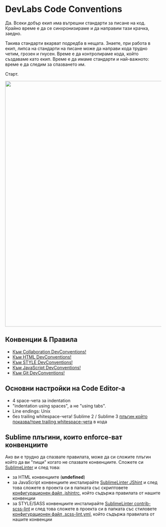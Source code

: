 # DevLabs Code Conventions

Да. Всеки добър екип има вътрешни стандарти за писане на код. Крайно време е да се синхронизираме и да направим тази крачка, заедно.

Такива стандарти вкарват подредба в нещата. Знаете, при работа в екип, липса на стандарти на писане може да направи кода трудно четим, грозен и гнусен. Време е да контролираме кода, който създаваме като екип. Време е да имаме стандарти и най-важното: време е да следим за спазването им.

Старт.

<img src="http://i1.kym-cdn.com/photos/images/original/000/519/011/3f9.png" width="790" />

## Конвенции & Правила
- [Към Collaboration DevConventions!](collaboration.md)
- [Към HTML DevConventions!](html.md)
- [Към STYLE DevConventions!](style.md)
- [Към JavaScript DevConventions!](javascript.md)
- [Към Git DevConventions!](git.md)

## Основни настройки на Code Editor-а
- 4 space-чета за indentation
- "indentation using spaces", а не "using tabs".
- Line endings: Unix
- без trailing whitespace-чета! Sublime 2 / Sublime 3 [плъгин който показва/трие trailing whitespace-чета](http://github.com/SublimeText/TrailingSpaces) в кода

## Sublime плъгини, които enforce-ват конвенциите
Ако ви е трудно да спазвате правилата, може да си сложите плъгин който да ви "пищи" когато не спазвате конвенциите. Сложете си [SublimeLinter](http://sublimelinter.readthedocs.org/en/latest/) и след това:
- за HTML конвенциите (**undefined**)
- за JavaScript конвенциите инсталирайте [SublimeLinter JShint](https://github.com/SublimeLinter/SublimeLinter-jshint) и след това сложете в проекта си в папката със скриптовете [конфигурационен файл .jshintrc](https://github.com/superKalo/front-end-starter-template/blob/master/js/.jshintrc), който съдържа правилата от нашите конвенции
- за STYLE/SASS конвенциите инсталирайте [Sublime​Linter contrib-scss-lint](https://packagecontrol.io/packages/SublimeLinter-contrib-scss-lint) и след това сложете в проекта си в папката със стиловете [конфигурационен файл .scss-lint.yml](https://github.com/superKalo/front-end-starter-template/blob/master/sass/.scss-lint.yml), който съдържа правилата от нашите конвенции
